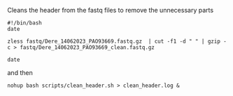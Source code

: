 Cleans the header from the fastq files to remove the unnecessary parts

```
#!/bin/bash
date

zless fastq/Dere_14062023_PAO93669.fastq.gz  | cut -f1 -d " " | gzip -c > fastq/Dere_14062023_PAO93669_clean.fastq.gz

date
```

and then

```
nohup bash scripts/clean_header.sh > clean_header.log &
```
